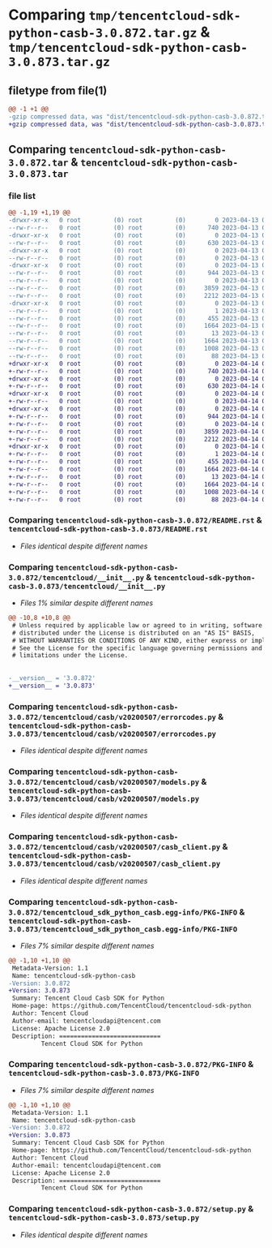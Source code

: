 # Comparing `tmp/tencentcloud-sdk-python-casb-3.0.872.tar.gz` & `tmp/tencentcloud-sdk-python-casb-3.0.873.tar.gz`

## filetype from file(1)

```diff
@@ -1 +1 @@
-gzip compressed data, was "dist/tencentcloud-sdk-python-casb-3.0.872.tar", last modified: Thu Apr 13 00:23:02 2023, max compression
+gzip compressed data, was "dist/tencentcloud-sdk-python-casb-3.0.873.tar", last modified: Fri Apr 14 00:23:27 2023, max compression
```

## Comparing `tencentcloud-sdk-python-casb-3.0.872.tar` & `tencentcloud-sdk-python-casb-3.0.873.tar`

### file list

```diff
@@ -1,19 +1,19 @@
-drwxr-xr-x   0 root         (0) root         (0)        0 2023-04-13 00:23:02.000000 tencentcloud-sdk-python-casb-3.0.872/
--rw-r--r--   0 root         (0) root         (0)      740 2023-04-13 00:23:02.000000 tencentcloud-sdk-python-casb-3.0.872/README.rst
-drwxr-xr-x   0 root         (0) root         (0)        0 2023-04-13 00:23:02.000000 tencentcloud-sdk-python-casb-3.0.872/tencentcloud/
--rw-r--r--   0 root         (0) root         (0)      630 2023-04-13 00:23:02.000000 tencentcloud-sdk-python-casb-3.0.872/tencentcloud/__init__.py
-drwxr-xr-x   0 root         (0) root         (0)        0 2023-04-13 00:23:02.000000 tencentcloud-sdk-python-casb-3.0.872/tencentcloud/casb/
--rw-r--r--   0 root         (0) root         (0)        0 2023-04-13 00:23:02.000000 tencentcloud-sdk-python-casb-3.0.872/tencentcloud/casb/__init__.py
-drwxr-xr-x   0 root         (0) root         (0)        0 2023-04-13 00:23:02.000000 tencentcloud-sdk-python-casb-3.0.872/tencentcloud/casb/v20200507/
--rw-r--r--   0 root         (0) root         (0)      944 2023-04-13 00:23:02.000000 tencentcloud-sdk-python-casb-3.0.872/tencentcloud/casb/v20200507/errorcodes.py
--rw-r--r--   0 root         (0) root         (0)        0 2023-04-13 00:23:02.000000 tencentcloud-sdk-python-casb-3.0.872/tencentcloud/casb/v20200507/__init__.py
--rw-r--r--   0 root         (0) root         (0)     3859 2023-04-13 00:23:02.000000 tencentcloud-sdk-python-casb-3.0.872/tencentcloud/casb/v20200507/models.py
--rw-r--r--   0 root         (0) root         (0)     2212 2023-04-13 00:23:02.000000 tencentcloud-sdk-python-casb-3.0.872/tencentcloud/casb/v20200507/casb_client.py
-drwxr-xr-x   0 root         (0) root         (0)        0 2023-04-13 00:23:02.000000 tencentcloud-sdk-python-casb-3.0.872/tencentcloud_sdk_python_casb.egg-info/
--rw-r--r--   0 root         (0) root         (0)        1 2023-04-13 00:23:02.000000 tencentcloud-sdk-python-casb-3.0.872/tencentcloud_sdk_python_casb.egg-info/dependency_links.txt
--rw-r--r--   0 root         (0) root         (0)      455 2023-04-13 00:23:02.000000 tencentcloud-sdk-python-casb-3.0.872/tencentcloud_sdk_python_casb.egg-info/SOURCES.txt
--rw-r--r--   0 root         (0) root         (0)     1664 2023-04-13 00:23:02.000000 tencentcloud-sdk-python-casb-3.0.872/tencentcloud_sdk_python_casb.egg-info/PKG-INFO
--rw-r--r--   0 root         (0) root         (0)       13 2023-04-13 00:23:02.000000 tencentcloud-sdk-python-casb-3.0.872/tencentcloud_sdk_python_casb.egg-info/top_level.txt
--rw-r--r--   0 root         (0) root         (0)     1664 2023-04-13 00:23:02.000000 tencentcloud-sdk-python-casb-3.0.872/PKG-INFO
--rw-r--r--   0 root         (0) root         (0)     1008 2023-04-13 00:23:02.000000 tencentcloud-sdk-python-casb-3.0.872/setup.py
--rw-r--r--   0 root         (0) root         (0)       88 2023-04-13 00:23:02.000000 tencentcloud-sdk-python-casb-3.0.872/setup.cfg
+drwxr-xr-x   0 root         (0) root         (0)        0 2023-04-14 00:23:27.000000 tencentcloud-sdk-python-casb-3.0.873/
+-rw-r--r--   0 root         (0) root         (0)      740 2023-04-14 00:23:27.000000 tencentcloud-sdk-python-casb-3.0.873/README.rst
+drwxr-xr-x   0 root         (0) root         (0)        0 2023-04-14 00:23:27.000000 tencentcloud-sdk-python-casb-3.0.873/tencentcloud/
+-rw-r--r--   0 root         (0) root         (0)      630 2023-04-14 00:23:27.000000 tencentcloud-sdk-python-casb-3.0.873/tencentcloud/__init__.py
+drwxr-xr-x   0 root         (0) root         (0)        0 2023-04-14 00:23:27.000000 tencentcloud-sdk-python-casb-3.0.873/tencentcloud/casb/
+-rw-r--r--   0 root         (0) root         (0)        0 2023-04-14 00:23:27.000000 tencentcloud-sdk-python-casb-3.0.873/tencentcloud/casb/__init__.py
+drwxr-xr-x   0 root         (0) root         (0)        0 2023-04-14 00:23:27.000000 tencentcloud-sdk-python-casb-3.0.873/tencentcloud/casb/v20200507/
+-rw-r--r--   0 root         (0) root         (0)      944 2023-04-14 00:23:27.000000 tencentcloud-sdk-python-casb-3.0.873/tencentcloud/casb/v20200507/errorcodes.py
+-rw-r--r--   0 root         (0) root         (0)        0 2023-04-14 00:23:27.000000 tencentcloud-sdk-python-casb-3.0.873/tencentcloud/casb/v20200507/__init__.py
+-rw-r--r--   0 root         (0) root         (0)     3859 2023-04-14 00:23:27.000000 tencentcloud-sdk-python-casb-3.0.873/tencentcloud/casb/v20200507/models.py
+-rw-r--r--   0 root         (0) root         (0)     2212 2023-04-14 00:23:27.000000 tencentcloud-sdk-python-casb-3.0.873/tencentcloud/casb/v20200507/casb_client.py
+drwxr-xr-x   0 root         (0) root         (0)        0 2023-04-14 00:23:27.000000 tencentcloud-sdk-python-casb-3.0.873/tencentcloud_sdk_python_casb.egg-info/
+-rw-r--r--   0 root         (0) root         (0)        1 2023-04-14 00:23:27.000000 tencentcloud-sdk-python-casb-3.0.873/tencentcloud_sdk_python_casb.egg-info/dependency_links.txt
+-rw-r--r--   0 root         (0) root         (0)      455 2023-04-14 00:23:27.000000 tencentcloud-sdk-python-casb-3.0.873/tencentcloud_sdk_python_casb.egg-info/SOURCES.txt
+-rw-r--r--   0 root         (0) root         (0)     1664 2023-04-14 00:23:27.000000 tencentcloud-sdk-python-casb-3.0.873/tencentcloud_sdk_python_casb.egg-info/PKG-INFO
+-rw-r--r--   0 root         (0) root         (0)       13 2023-04-14 00:23:27.000000 tencentcloud-sdk-python-casb-3.0.873/tencentcloud_sdk_python_casb.egg-info/top_level.txt
+-rw-r--r--   0 root         (0) root         (0)     1664 2023-04-14 00:23:27.000000 tencentcloud-sdk-python-casb-3.0.873/PKG-INFO
+-rw-r--r--   0 root         (0) root         (0)     1008 2023-04-14 00:23:27.000000 tencentcloud-sdk-python-casb-3.0.873/setup.py
+-rw-r--r--   0 root         (0) root         (0)       88 2023-04-14 00:23:27.000000 tencentcloud-sdk-python-casb-3.0.873/setup.cfg
```

### Comparing `tencentcloud-sdk-python-casb-3.0.872/README.rst` & `tencentcloud-sdk-python-casb-3.0.873/README.rst`

 * *Files identical despite different names*

### Comparing `tencentcloud-sdk-python-casb-3.0.872/tencentcloud/__init__.py` & `tencentcloud-sdk-python-casb-3.0.873/tencentcloud/__init__.py`

 * *Files 1% similar despite different names*

```diff
@@ -10,8 +10,8 @@
 # Unless required by applicable law or agreed to in writing, software
 # distributed under the License is distributed on an "AS IS" BASIS,
 # WITHOUT WARRANTIES OR CONDITIONS OF ANY KIND, either express or implied.
 # See the License for the specific language governing permissions and
 # limitations under the License.
 
 
-__version__ = '3.0.872'
+__version__ = '3.0.873'
```

### Comparing `tencentcloud-sdk-python-casb-3.0.872/tencentcloud/casb/v20200507/errorcodes.py` & `tencentcloud-sdk-python-casb-3.0.873/tencentcloud/casb/v20200507/errorcodes.py`

 * *Files identical despite different names*

### Comparing `tencentcloud-sdk-python-casb-3.0.872/tencentcloud/casb/v20200507/models.py` & `tencentcloud-sdk-python-casb-3.0.873/tencentcloud/casb/v20200507/models.py`

 * *Files identical despite different names*

### Comparing `tencentcloud-sdk-python-casb-3.0.872/tencentcloud/casb/v20200507/casb_client.py` & `tencentcloud-sdk-python-casb-3.0.873/tencentcloud/casb/v20200507/casb_client.py`

 * *Files identical despite different names*

### Comparing `tencentcloud-sdk-python-casb-3.0.872/tencentcloud_sdk_python_casb.egg-info/PKG-INFO` & `tencentcloud-sdk-python-casb-3.0.873/tencentcloud_sdk_python_casb.egg-info/PKG-INFO`

 * *Files 7% similar despite different names*

```diff
@@ -1,10 +1,10 @@
 Metadata-Version: 1.1
 Name: tencentcloud-sdk-python-casb
-Version: 3.0.872
+Version: 3.0.873
 Summary: Tencent Cloud Casb SDK for Python
 Home-page: https://github.com/TencentCloud/tencentcloud-sdk-python
 Author: Tencent Cloud
 Author-email: tencentcloudapi@tencent.com
 License: Apache License 2.0
 Description: ============================
         Tencent Cloud SDK for Python
```

### Comparing `tencentcloud-sdk-python-casb-3.0.872/PKG-INFO` & `tencentcloud-sdk-python-casb-3.0.873/PKG-INFO`

 * *Files 7% similar despite different names*

```diff
@@ -1,10 +1,10 @@
 Metadata-Version: 1.1
 Name: tencentcloud-sdk-python-casb
-Version: 3.0.872
+Version: 3.0.873
 Summary: Tencent Cloud Casb SDK for Python
 Home-page: https://github.com/TencentCloud/tencentcloud-sdk-python
 Author: Tencent Cloud
 Author-email: tencentcloudapi@tencent.com
 License: Apache License 2.0
 Description: ============================
         Tencent Cloud SDK for Python
```

### Comparing `tencentcloud-sdk-python-casb-3.0.872/setup.py` & `tencentcloud-sdk-python-casb-3.0.873/setup.py`

 * *Files identical despite different names*

